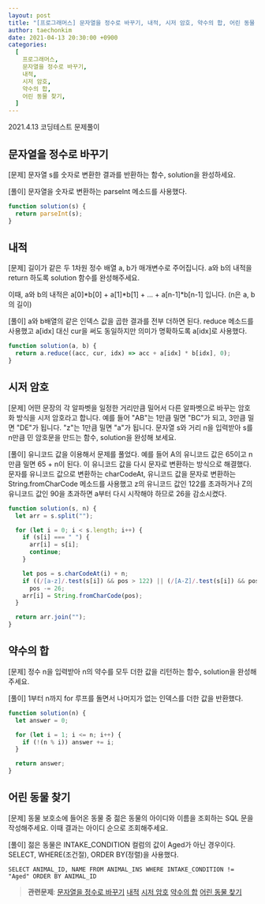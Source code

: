 ```yaml
---
layout: post
title: "[프로그래머스] 문자열을 정수로 바꾸기, 내적, 시저 암호, 약수의 합, 어린 동물 찾기"
author: taechonkim
date: 2021-04-13 20:30:00 +0900
categories:
  [
    프로그래머스,
    문자열을 정수로 바꾸기,
    내적,
    시저 암호,
    약수의 합,
    어린 동물 찾기,
  ]
---
```


2021.4.13 코딩테스트 문제풀이

## 문자열을 정수로 바꾸기

[문제] 문자열 s를 숫자로 변환한 결과를 반환하는 함수, solution을 완성하세요.

[풀이] 문자열을 숫자로 변환하는 parseInt 메소드를 사용했다.

```javascript
function solution(s) {
  return parseInt(s);
}
```

## 내적

[문제] 길이가 같은 두 1차원 정수 배열 a, b가 매개변수로 주어집니다. a와 b의 내적을 return 하도록 solution 함수를 완성해주세요.

이때, a와 b의 내적은 a[0]*b[0] + a[1]*b[1] + ... + a[n-1]\*b[n-1] 입니다. (n은 a, b의 길이)

[풀이] a와 b배열의 같은 인덱스 값을 곱한 결과를 전부 더하면 된다. reduce 메소드를 사용했고 a[idx] 대신 cur을 써도 동일하지만 의미가 명확하도록 a[idx]로 사용했다.

```javascript
function solution(a, b) {
  return a.reduce((acc, cur, idx) => acc + a[idx] * b[idx], 0);
}
```

## 시저 암호

[문제] 어떤 문장의 각 알파벳을 일정한 거리만큼 밀어서 다른 알파벳으로 바꾸는 암호화 방식을 시저 암호라고 합니다. 예를 들어 "AB"는 1만큼 밀면 "BC"가 되고, 3만큼 밀면 "DE"가 됩니다. "z"는 1만큼 밀면 "a"가 됩니다. 문자열 s와 거리 n을 입력받아 s를 n만큼 민 암호문을 만드는 함수, solution을 완성해 보세요.

[풀이] 유니코드 값을 이용해서 문제를 풀었다. 예를 들어 A의 유니코드 값은 65이고 n만큼 밀면 65 + n이 된다. 이 유니코드 값을 다시 문자로 변환하는 방식으로 해결했다. 문자를 유니코드 값으로 변환하는 charCodeAt, 유니코드 값을 문자로 변환하는 String.fromCharCode 메소드를 사용했고 z의 유니코드 값인 122를 초과하거나 Z의 유니코드 값인 90을 초과하면 a부터 다시 시작해야 하므로 26을 감소시켰다.

```javascript
function solution(s, n) {
  let arr = s.split("");

  for (let i = 0; i < s.length; i++) {
    if (s[i] === " ") {
      arr[i] = s[i];
      continue;
    }

    let pos = s.charCodeAt(i) + n;
    if ((/[a-z]/.test(s[i]) && pos > 122) || (/[A-Z]/.test(s[i]) && pos > 90))
      pos -= 26;
    arr[i] = String.fromCharCode(pos);
  }

  return arr.join("");
}
```

## 약수의 합

[문제] 정수 n을 입력받아 n의 약수를 모두 더한 값을 리턴하는 함수, solution을 완성해주세요.

[풀이] 1부터 n까지 for 루프를 돌면서 나머지가 없는 인덱스를 더한 값을 반환했다.

```javascript
function solution(n) {
  let answer = 0;

  for (let i = 1; i <= n; i++) {
    if (!(n % i)) answer += i;
  }

  return answer;
}
```

## 어린 동물 찾기

[문제] 동물 보호소에 들어온 동물 중 젊은 동물의 아이디와 이름을 조회하는 SQL 문을 작성해주세요. 이때 결과는 아이디 순으로 조회해주세요.

[풀이] 젊은 동물은 INTAKE_CONDITION 컬럼의 값이 Aged가 아닌 경우이다. SELECT, WHERE(조건절), ORDER BY(정렬)을 사용했다.

```mysql
SELECT ANIMAL_ID, NAME FROM ANIMAL_INS WHERE INTAKE_CONDITION != "Aged" ORDER BY ANIMAL_ID
```

> **관련문제**:
> [문자열을 정수로 바꾸기](https://programmers.co.kr/learn/courses/30/lessons/12925) [내적](https://programmers.co.kr/learn/courses/30/lessons/70128) [시저 암호](https://programmers.co.kr/learn/courses/30/lessons/12926) [약수의 합](https://programmers.co.kr/learn/courses/30/lessons/12928) [어린 동물 찾기](https://programmers.co.kr/learn/courses/30/lessons/59037)
